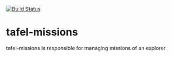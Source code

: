 [![Build Status](https://travis-ci.org/prambrucke/tafel-missions.svg?branch=master)](https://travis-ci.org/prambrucke/tafel-missions)

# tafel-missions
tafel-missions is responsible for managing missions of an explorer
